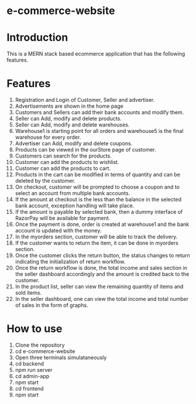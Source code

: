 # e-commerce-website

# Introduction

This is a MERN stack based ecommerce application that has the following features.

# Features

1. Registration and Login of Customer, Seller and advertiser.
2. Advertisements are shown in the home page
3. Customers and Sellers can add their bank accounts and modify them.
4. Seller can Add, modify and delete products.
5. Seller can Add, modify and delete warehouses.
6. Warehouse1 is starting point for all orders and warehouse5 is the final warehouse for every order.
7. Advertiser can Add, modify and delete coupons.
8. Products can be viewed in the ourStore page of customer.
9. Customers can search for the products.
10. Customer can add the products to wishlist.
11. Customer can add the products to cart.
12. Products in the cart can be modified in terms of quantity and can be deleted by the customer.
13. On checkout, customer will be prompted to choose a coupon and to select an account from multiple bank accounts.
14. If the amount at checkout is the less than the balance in the selected bank account, exception handling will take place.
15. If the amount is payable by selected bank, then a dummy interface of  RazorPay will be available for payment.
16. Once the payment is done, order is created at warehouse1 and the bank account is updated with the money.
17. In the myorders section, customer will be able to track the delivery.
18. If the customer wants to return the item, it can be done in myorders section.
19. Once the customer clicks the return button, the status changes to return indicating the initialization of return workflow.
20. Once the return workflow is done, the total income and sales section in the seller dashboard accordingly and the amount is credited back to the customer.
21. In the product list, seller can view the remaining quantity of items and sold items.
22. In the seller dashboard, one can view the total income and total number of sales in the form of graphs.




# How to use

1. Clone the repository
2. cd e-commerce-website
3. Open three terminals simulataneously
4. cd backend
5. npm run server
6. cd admin-app
7. npm start
8. cd frontend
9. npm start


